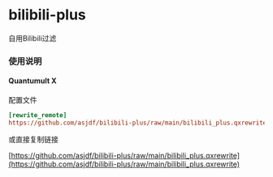 # bilibili-plus

自用Bilibili过滤

### 使用说明

#### Quantumult X

配置文件

```ini
[rewrite_remote]
https://github.com/asjdf/bilibili-plus/raw/main/bilibili_plus.qxrewrite, tag=哔哩哔哩_去广告, update-interval=86400, opt-parser=false, enabled=true
```

或直接复制链接

[https://github.com/asjdf/bilibili-plus/raw/main/bilibili_plus.qxrewrite](https://github.com/asjdf/bilibili-plus/raw/main/bilibili_plus.qxrewrite)